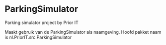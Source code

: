 # ParkingSimulator
Parking simulator project by Prior IT

Maakt gebruik van de ParkingSimulator als naamgeving. 
Hoofd pakket naam is nl.PriorIT.src.ParkingSimulator
